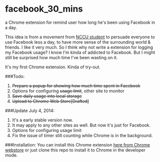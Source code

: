 facebook_30_mins
================

a Chrome extension for remind user how long he's been using Facebook in a day. 

This idea is from a movement from [NCCU student](http://mag.udn.com/mag/edu/storypage.jsp?f_ART_ID=512815) to persuade everyone to use Facebook less a day, to have more sense of the surrounding world & friends. I like it very  much. So I think why not write a extension for logging my Facebook usage? I know I'm kinda of addicted to Facebook. But I might still be surprised how much time I've been wasting on it.

It's my first Chrome extension. Kinda of try-out.

###Todo:
1. ~~Prepare a popup for showing how much time spent in Facebook~~
2. Options for configuring ~~usage limit~~, other site to monitor
3. ~~Save daily usage into local storage~~
4. ~~Upload to Chrome Web Store[Drafted]~~

###Update July 4, 2014:
1. It's a early stable version now.
2. It may apply to any other sites as well. But now it's just for Facebook.
3. Options for configuring usage limit
4. Fix the issue of timer still counting while Chrome is in the background.


###Installation:
You can install this Chrome extension [here from Chrome webstore](https://chrome.google.com/webstore/detail/facebook-usage-meter/ejfikepnokkjcjhjkpppdbpiccgjmjkc?utm_source=chrome-ntp-icon) or just clone this repo to install it to Chrome in the developer mode.